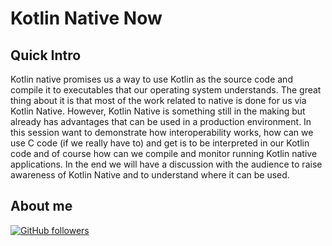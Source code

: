 # Kotlin Native Now

## Quick Intro

Kotlin native promises us a way to use Kotlin as the source code and compile it to executables that our operating system
understands. The great thing about it is that most of the work related to native is done for us via Kotlin Native.
However, Kotlin Native is something still in the making but already has advantages that can be used in a production
environment. In this session want to demonstrate how interoperability works, how can we use C code (if we really have
to) and get is to be interpreted in our Kotlin code and of course how can we compile and monitor running Kotlin native
applications. In the end we will have a discussion with the audience to raise awareness of Kotlin Native and to
understand where it can be used.

## About me

[![GitHub followers](https://img.shields.io/github/followers/jesperancinha.svg?label=Jesperancinha&style=for-the-badge&logo=github&color=grey "GitHub")](https://github.com/jesperancinha)
